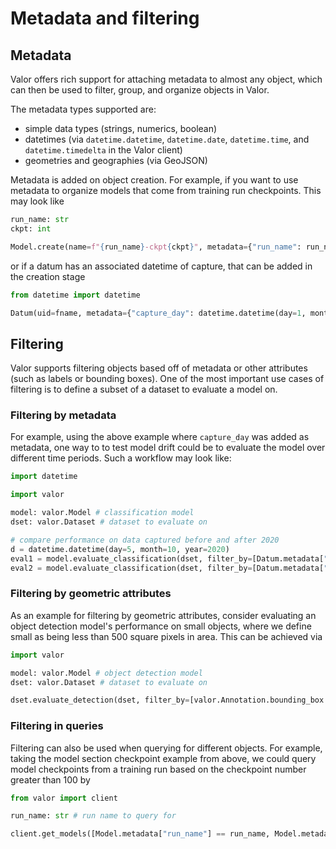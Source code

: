 # Metadata and filtering

## Metadata

Valor offers rich support for attaching metadata to almost any object, which can then be used to filter, group, and organize objects in Valor.

The metadata types supported are:

- simple data types (strings, numerics, boolean)
- datetimes (via `datetime.datetime`, `datetime.date`, `datetime.time`, and `datetime.timedelta` in the Valor client)
- geometries and geographies (via GeoJSON)

Metadata is added on object creation. For example, if you want to use metadata to organize models that come from training run checkpoints. This may look like

```python
run_name: str
ckpt: int

Model.create(name=f"{run_name}-ckpt{ckpt}", metadata={"run_name": run_name, "ckpt": ckpt})
```

or if a datum has an associated datetime of capture, that can be added in the creation stage

```python
from datetime import datetime

Datum(uid=fname, metadata={"capture_day": datetime.datetime(day=1, month=1, year=2021)})
```

## Filtering

Valor supports filtering objects based off of metadata or other attributes (such as labels or bounding boxes). One of the most important use cases of filtering is to define a subset of a dataset to evaluate a model on.

### Filtering by metadata

For example, using the above example where `capture_day` was added as metadata, one way to to test model drift could be to evaluate the model over different time periods. Such a workflow may look like:

```python
import datetime

import valor

model: valor.Model # classification model
dset: valor.Dataset # dataset to evaluate on

# compare performance on data captured before and after 2020
d = datetime.datetime(day=5, month=10, year=2020)
eval1 = model.evaluate_classification(dset, filter_by=[Datum.metadata["capture_day"] < d])
eval2 = model.evaluate_classification(dset, filter_by=[Datum.metadata["capture_day"] > d])
```

### Filtering by geometric attributes

As an example for filtering by geometric attributes, consider evaluating an object detection model's performance on small objects, where we define small as being less than 500 square pixels in area. This can be achieved via

```python
import valor

model: valor.Model # object detection model
dset: valor.Dataset # dataset to evaluate on

dset.evaluate_detection(dset, filter_by=[valor.Annotation.bounding_box.area < 500])
```

### Filtering in queries

Filtering can also be used when querying for different objects. For example, taking the model section checkpoint example from above, we could query model checkpoints from a training run based on the checkpoint number greater than 100 by

```python
from valor import client

run_name: str # run name to query for

client.get_models([Model.metadata["run_name"] == run_name, Model.metadata["ckpt"] > 100])
```
